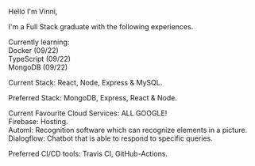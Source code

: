 Hello I'm Vinni,

I'm a Full Stack graduate with the following experiences.  

Currently learning: <br />
Docker (09/22) <br />
TypeScript (09/22) <br />
MongoDB (09/22) <br />

Current Stack: React, Node, Express & MySQL.

Preferred Stack: MongoDB, Express, React & Node.

Current Favourite Cloud Services: ALL GOOGLE! <br />
Firebase: Hosting. <br />
Automl: Recognition software which can recognize elements in a picture. <br />
Dialogflow: Chatbot that is able to respond to specific queries. <br />

Preferred CI/CD tools: Travis CI, GitHub-Actions.







<!--
**sionepeni/sionepeni** is a ✨ _special_ ✨ repository because its `README.md` (this file) appears on your GitHub profile.

Here are some ideas to get you started:

- 🔭 I’m currently working on ...
- 🌱 I’m currently learning ...
- 👯 I’m looking to collaborate on ...
- 🤔 I’m looking for help with ...
- 💬 Ask me about ...
- 📫 How to reach me: ...
- 😄 Pronouns: ...
- ⚡ Fun fact: ...
-->
